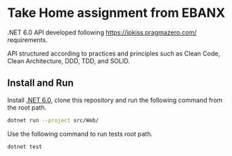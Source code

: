 # Take Home assignment from EBANX

.NET 6.0 API developed following https://ipkiss.pragmazero.com/ requirements.

API structured according to practices and principles such as Clean Code,
Clean Architecture, DDD, TDD, and SOLID.

## Install and Run

Install [.NET 6.0](https://dotnet.microsoft.com/en-us/download), clone this
repository and run the following command from the root path.

```sh
dotnet run --project src/Web/
```

Use the following command to run tests root path.

```sh
dotnet test
```